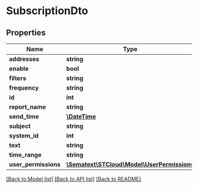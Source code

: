 # SubscriptionDto

## Properties
| Name                 | Type                                                              | Description | Notes      |
| -------------------- | ----------------------------------------------------------------- | ----------- | ---------- |
| **addresses**        | **string**                                                        |             | [optional] |
| **enable**           | **bool**                                                          |             | [optional] |
| **filters**          | **string**                                                        |             | [optional] |
| **frequency**        | **string**                                                        |             | [optional] |
| **id**               | **int**                                                           |             | [optional] |
| **report_name**      | **string**                                                        |             | [optional] |
| **send_time**        | [**\DateTime**](\DateTime.md)                                     |             | [optional] |
| **subject**          | **string**                                                        |             | [optional] |
| **system_id**        | **int**                                                           |             | [optional] |
| **text**             | **string**                                                        |             | [optional] |
| **time_range**       | **string**                                                        |             | [optional] |
| **user_permissions** | [**\Sematext\STCloud\Model\UserPermissions**](UserPermissions.md) |             | [optional] |

[[Back to Model list]](../README.md#documentation-for-models) [[Back to API list]](../README.md#documentation-for-api-endpoints) [[Back to README]](../README.md)
